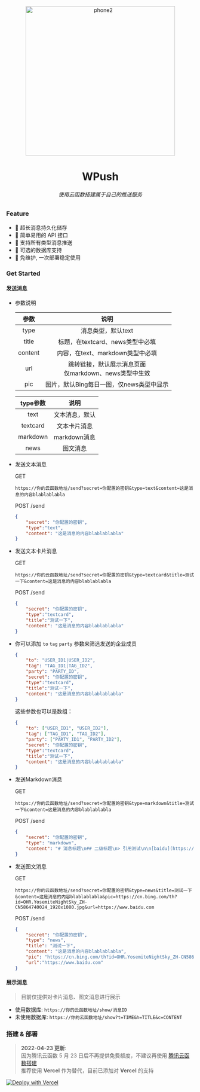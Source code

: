 <div align=center><img src="docs/phone.jpg" width="400" alt="phone2"/></div>

<h1 align="center">WPush</h1>
<h6 align="center">使用云函数搭建属于自己的推送服务</h6>


### Feature
- :tada: 超长消息持久化储存  
- :tada: 简单易用的 API 接口  
- :tada: 支持所有类型消息推送  
- :tada: 可选的数据库支持  
- :tada: 免维护, 一次部署稳定使用

### Get Started
#### 发送消息
- 参数说明

  |  参数   |                           说明                           |
  | :-----: | :------------------------------------------------------: |
  |  type   |                    消息类型，默认text                    |
  |  title  |             标题，在textcard、news类型中必填             |
  | content |             内容，在text、markdown类型中必填             |
  |   url   | 跳转链接，默认展示消息页面<br>仅markdown、news类型中生效 |
  |   pic   |         图片，默认Bing每日一图，仅news类型中显示         |

  | type参数 |      说明      |
  | :------: | :------------: |
  |   text   | 文本消息，默认 |
  | textcard |  文本卡片消息  |
  | markdown |  markdown消息  |
  |   news   |    图文消息    |
  
- 发送文本消息

  GET

  ```
  https://你的云函数地址/send?secret=你配置的密钥&type=text&content=这是消息的内容blablablabla
  ```
  
  POST /send

  ```json
  {
      "secret": "你配置的密钥",
      "type":"text",
      "content": "这是消息的内容blablablabla"
  }
  ```
  
  
  
- 发送文本卡片消息  

  GET

  ```
  https://你的云函数地址/send?secret=你配置的密钥&type=textcard&title=测试一下&content=这是消息的内容blablablabla
  ```

  POST /send

  ```json
  {
      "secret": "你配置的密钥",
      "type":"textcard",
      "title":"测试一下",
      "content": "这是消息的内容blablablabla"
  }
  ```

- 你可以添加 `to` `tag` `party` 参数来筛选发送的企业成员

  ```json
  {
      "to": "USER_ID1|USER_ID2",
      "tag": "TAG_ID1|TAG_ID2",
      "party": "PARTY_ID",
      "secret": "你配置的密钥",
      "type":"textcard",
      "title":"测试一下",
      "content": "这是消息的内容blablablabla"
  }
  ```

  这些参数也可以是数组：

  ```json
  {
      "to": ["USER_ID1", "USER_ID2"],
      "tag": ["TAG_ID1", "TAG_ID2"],
      "party": ["PARTY_ID1", "PARTY_ID2"],
      "secret": "你配置的密钥",
      "type":"textcard",
      "title":"测试一下",
      "content": "这是消息的内容blablablabla"
  }
  ```

  

- 发送Markdown消息

  GET

  ```
  https://你的云函数地址/send?secret=你配置的密钥&type=markdown&title=测试一下&content=这是消息的内容blablablabla
  ```

  POST /send
  
  ```json
  {
      "secret": "你配置的密钥",
      "type": "markdown",
      "content": "# 消息标题\n## 二级标题\n> 引用测试\n\n[baidu](https://baidu.com)"
  }
  ```
  
  

- 发送图文消息

  GET

  ```
  https://你的云函数地址/send?secret=你配置的密钥&type=news&title=测试一下&content=这是消息的内容blablablabla&pic=https://cn.bing.com/th?id=OHR.YosemiteNightSky_ZH-CN5864740024_1920x1080.jpg&url=https://www.baidu.com
  ```

  POST /send

  ```json
  {
      "secret": "你配置的密钥",
      "type": "news",
      "title": "测试一下",
      "content": "这是消息的内容blablablabla",
      "pic": "https://cn.bing.com/th?id=OHR.YosemiteNightSky_ZH-CN5864740024_1920x1080.jpg",
      "url":"https://www.baidu.com"
  }
  ```

  

#### 展示消息
> 目前仅提供对卡片消息、图文消息进行展示 

- 使用数据库: `https://你的云函数地址/show/消息ID`
- 未使用数据库: `https://你的云函数地址/show?t=TIME&h=TITLE&c=CONTENT`


### 搭建 & 部署
> **2022-04-23 更新**:  
> 因为腾讯云函数 5 月 23 日后不再提供免费额度，不建议再使用 [腾讯云函数搭建](docs/scf.md)  
> 推荐使用 **Vercel** 作为替代，目前已添加对 **Vercel** 的支持

[![Deploy with Vercel](https://vercel.com/button)](https://vercel.com/new/clone?repository-url=https%3A%2F%2Fgithub.com%2Fhyunel%2Fwpush&env=SYS_URL,API_SECRET,CORP_ID,CORP_SECRET,AGENT_ID&envDescription=Configuration%20needed%20for%20WPush&envLink=https%3A%2F%2Fgithub.com%2Fhyunel%2Fwpush%2Fblob%2Fmaster%2Fconfig.py&project-name=wpush&repo-name=wpush)